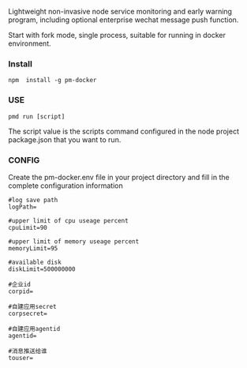 Lightweight non-invasive node service monitoring and early warning program, including optional enterprise wechat message push function.

Start with fork mode, single process, suitable for running in docker environment.

### Install
```
npm  install -g pm-docker
```

### USE
```
pmd run [script]
```
The script value is the scripts command configured in the node project package.json that you want to run.

### CONFIG
Create the pm-docker.env file in your project directory and fill in the complete configuration information
```
#log save path
logPath=

#upper limit of cpu useage percent
cpuLimit=90

#upper limit of memory useage percent
memoryLimit=95

#available disk
diskLimit=500000000

#企业id
corpid=

#自建应用secret
corpsecret=

#自建应用agentid
agentid=

#消息推送给谁
touser=
```

